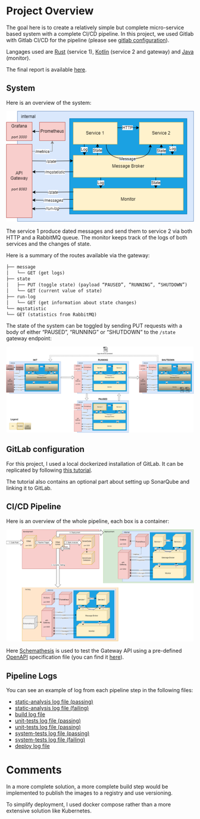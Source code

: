 # Project Overview

The goal here is to create a relatively simple but complete micro-service based system with a complete CI/CD pipeline.
In this project, we used Gitlab with Gitlab CI/CD for the pipeline (please see [gitlab configuration](#gitlab-configuration)).

Langages used are [Rust](https://www.rust-lang.org/) (service 1), [Kotlin](https://kotlinlang.org/) (service 2 and gateway) and [Java](https://www.java.com) (monitor).

The final report is available [here](./EndReport.pdf).

## System

Here is an overview of the system:

![](./documentation/system_overview.png)

The service 1 produce dated messages and send them to service 2 via both HTTP and a RabbitMQ queue.
The monitor keeps track of the logs of both services and the changes of state.

Here is a summary of the routes available via the gateway:
```
├── message
│   └── GET (get logs)
├── state
│   ├── PUT (toggle state) (payload “PAUSED”, “RUNNING”, “SHUTDOWN”)
│   └── GET (current value of state)
├── run-log
│   └── GET (get information about state changes)
└── mqstatistic
└── GET (statistics from RabbitMQ)
```

The state of the system can be toggled by sending PUT requests with a body of either “PAUSED”, “RUNNING” or “SHUTDOWN” to the `/state` gateway endpoint:

![](./documentation/fonctionnement.png)

## GitLab configuration

For this project, I used a local dockerized installation of GitLab. It can be replicated 
by following [this tutorial](./gitlab/gitlab_setup.md).

The tutorial also contains an optional part about setting up SonarQube and linking it to GitLab.

## CI/CD Pipeline

Here is an overview of the whole pipeline, each box is a container:

![](./documentation/pipeline.png)

Here [Schemathesis](https://schemathesis.io/) is used to test the Gateway API using a pre-defined [OpenAPI](https://swagger.io/specification/) specification file (you can find it [here](./tests/apis/openapi.yml)).

## Pipeline Logs

You can see an example of log from each pipeline step in the following files:
- [static-analysis log file (passing)](./documentation/logs/static-analysis-success.log)
- [static-analysis log file (failing)](./documentation/logs/static-analysis-failed.log)
- [build log file](./documentation/logs/build.log)
- [unit-tests log file (passing)](./documentation/logs/unit-tests-success.log)
- [unit-tests log file (passing)](./documentation/logs/unit-tests-failed.log)
- [system-tests log file (passing)](./documentation/logs/system-tests-success.log)
- [system-tests log file (failing)](./documentation/logs/system-tests-failed.log)
- [deploy log file](./documentation/logs/deploy.log)

# Comments

In a more complete solution, a more complete build step would be implemented to publish the images to a registry and use versioning.

To simplify deployment, I used docker compose rather than a more extensive solution like Kubernetes.